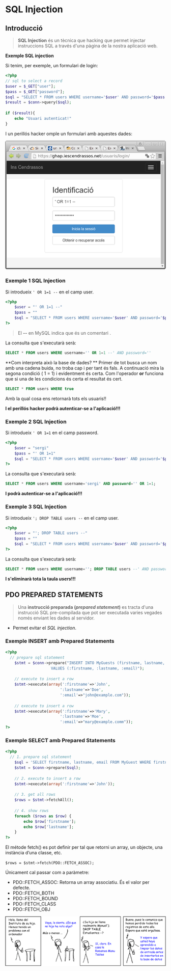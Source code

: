 # SQL Injection

## Introducció

> **SQL Injection** és un tècnica que hacking que permet injectar instruccions SQL a través d'una pàgina de la nostra aplicació web.

**Exemple SQL injection**

Si tenim, per exemple, un formulari de login:

```php
<?php
// sql to select a record
$user = $_GET["user"];
$pass = $_GET["password"];
$sql = "SELECT * FROM users WHERE username='$user' AND password='$pass'";
$result = $conn->query($sql);

if ($result){
	echo "Usuari autenticat!"
}
```

I un perillós hacker omple un formulari amb aquestes dades:

![](/assets/SQLinjection.png)


### Exemple 1 SQL Injection


Si introdueix `' OR 1=1 --` en el camp user.

```php
<?php
	$user = "' OR 1=1 --"
	$pass = ""
	$sql = "SELECT * FROM users WHERE username='$user' AND password='$pass'";
?>
```

> El **--** en MySQL indica que és un comentari .

La consulta que s'executarà serà:

```sql
SELECT * FROM users WHERE username='' OR 1=1 --' AND password=''
```

**Com interpreta això la base de dades? **
Primer de tot busca un nom amb una cadena buida, no troba cap i per tant és fals. A continuació mira la segona condició ( 1 = 1) i evidentment és certa. 
Com l'operador **or** funciona que si una de les condicions és certa el resultat és cert.

```sql
SELECT * FROM users WHERE true
```

Amb la qual cosa ens retornarà tots els usuaris!!

**I el perillós hacker podrà autenticar-se a l'aplicació!!!**

### Exemple 2 SQL Injection

Si introdueix `' OR 1=1` en el camp password.

```php
<?php
	$user = "sergi"
	$pass = "' OR 1=1"
	$sql = "SELECT * FROM users WHERE username='$user' AND password='$pass'";
?>
```

La consulta que s'executarà serà:

```sql
SELECT * FROM users WHERE username='sergi' AND password='' OR 1=1;
```

**I podrà autenticar-se a l'aplicació!!!**

### Exemple 3 SQL Injection

Si introdueix `'; DROP TABLE users --` en el camp user.


```php
<?php
	$user = "'; DROP TABLE users --"
	$pass = ""
	$sql = "SELECT * FROM users WHERE username='$user' AND password='$pass'";
?>
```

La consulta que s'executarà serà:

```sql
SELECT * FROM users WHERE username=''; DROP TABLE users --' AND password=''
```

**I s'eliminarà tota la taula _users_!!!**

## PDO PREPARED STATEMENTS

> Una **instrucció preparada (_prepared statement_)** es tracta d'una instrucció SQL pre-compilada que pot ser executada varies vegades només enviant les dades al servidor.

* Permet evitar el *SQL injection*.

### Exemple INSERT amb Prepared Statements

```php
<?php
  // prepare sql statement
	$stmt = $conn->prepare("INSERT INTO MyGuests (firstname, lastname, email)
					VALUES (:firstname, :lastname, :email)");

	// execute to insert a row
	$stmt->execute(array(':firstname'=>'John',
						':lastname'=>'Doe',
						':email'=>"john@example.com"));

	// execute to insert a row
	$stmt->execute(array(':firstname'=>'Mary',
						':lastname'=>'Moe',
						':email'=>"mary@example.comm"));
?>
```

### Exemple SELECT amb Prepared Statements

```php
<?php
  // 1. prepare sql statement
	$sql = 'SELECT firstname, lastname, email FROM MyGuest WHERE firstname = :firstname';
	$stmt = $conn->prepare($sql);

	// 2. execute to insert a row
	$stmt->execute(array(':firstname'=>'John'));

	// 3. get all rows
	$rows = $stmt->fetchAll();

	// 4. show rows
	foreach ($rows as $row) {
		echo $row['firstname'];
		echo $row['lastname'];
	}
?>
```
El métode fetch() es pot definir per tal que retorni un array, un objecte, una instància d’una classe, etc.

`$rows = $stmt->fetch(PDO::FETCH_ASSOC);`

Únicament cal passar com a paràmetre:
* PDO::FETCH_ASSOC: Retorna un array associatiu. És el valor per defecte.
* PDO::FETCH_BOTH
* PDO::FETCH_BOUND
* PDO::FETCH_CLASS
* PDO::FETCH_OBJ  


![](/assets/sqlinjection-acudit.png)


